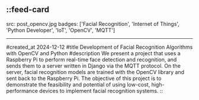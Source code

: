 ::feed-card
---
src: post_opencv.jpg
badges: ['Facial Recognition', 'Internet of Things', 'Python Developer', 'IoT', 'OpenCV', 'MQTT']

---
#created_at
2024-12-12
#title
Development of Facial Recognition Algorithms with OpenCV and Python
#description
We present a project that uses a Raspberry Pi to perform real-time face detection and recognition, and sends them to a server written in Django via the MQTT protocol. On the server, facial recognition models are trained with the OpenCV library and sent back to the Raspberry Pi. The objective of this project is to demonstrate the feasibility and potential of using low-cost, high-performance devices to implement facial recognition systems.
::